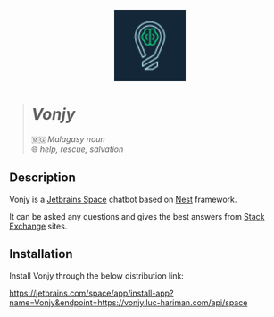 <p align="center"><img src="icon.svg" width="128"/></p>

> # *Vonjy*
> 🇲🇬 *Malagasy noun*  
> 🌐 *help, rescue, salvation*  

## Description

Vonjy is a [Jetbrains Space](https://www.jetbrains.com/space) chatbot based on [Nest](https://github.com/nestjs/nest) framework.

It can be asked any questions and gives the best answers from [Stack Exchange](https://stackexchange.com) sites.

## Installation

Install Vonjy through the below distribution link:

https://jetbrains.com/space/app/install-app?name=Vonjy&endpoint=https://vonjy.luc-hariman.com/api/space
